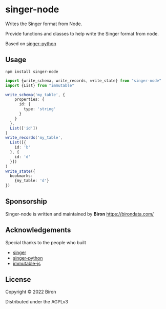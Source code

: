 # singer-node

Writes the Singer format from Node.

Provide functions and classes to help write the Singer format from node.

Based on [singer-python](https://github.com/singer-io/singer-python)

## Usage

`npm install singer-node`

```typescript
import {write_schema, write_records, write_state} from "singer-node"
import {List} from "immutable"

write_schema('my_table', {
    properties: {
      id: {
        type: 'string'
      }
    }
  },
  List(['id'])
)
write_records('my_table',
  List([{
    id: 'b'
  }, {
    id: 'd'
  }])
)
write_state({
  bookmarks: 
    {my_table: 'd'}
})
```

## Sponsorship

Singer-node is written and maintained by **Biron** https://birondata.com/

## Acknowledgements

Special thanks to the people who built

* [singer](https://github.com/singer-io/getting-started)
* [singer-python](https://github.com/singer-io/singer-python)
* [immutable-js](https://immutable-js.com/)

## License

Copyright © 2022 Biron

Distributed under the AGPLv3
